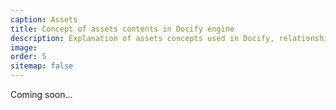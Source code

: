 ```yaml
---
caption: Assets
title: Concept of assets contents in Docify engine
description: Explanation of assets concepts used in Docify, relationship with pages and asset folders
image: 
order: 5
sitemap: false
---
```

Coming soon...